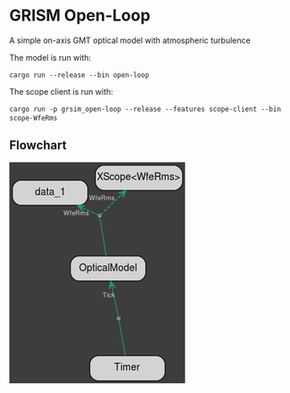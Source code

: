 # GRISM Open-Loop

 A simple on-axis GMT optical model with atmospheric turbulence 

 The model is run with:
```shell
cargo run --release --bin open-loop
```

The scope client is run with:
```shell
cargo run -p grsim_open-loop --release --features scope-client --bin scope-WfeRms
```

## Flowchart

![open-loop flowchart](model.dot.png)